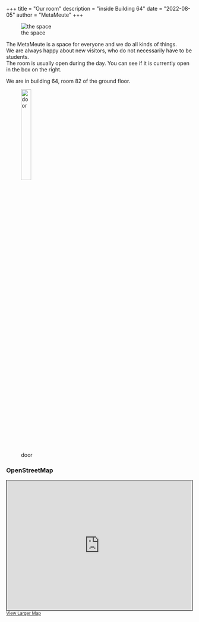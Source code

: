 +++
title = "Our room"
description = "inside Building 64"
date = "2022-08-05"
author = "MetaMeute"
+++
<figure class="image-scalable">
	<picture>
		<img loading="lazy" decoding="async" alt="the space" class="image_figure image_processed" src="/images/room.jpg"/>
		<figcaption class="img_alt">the space</figcaption>
	</picture>
</figure>

The MetaMeute is a space for everyone and we do all kinds of things.<br>
We are always happy about new visitors, who do not necessarily have to be students.<br>
The room is usually open during the day. You can see if it is currently open in the box on the right.

We are in building 64, room 82 of the ground floor.
<figure class="image-scalable">
	<picture>
		<img loading="lazy" decoding="async" alt="door" class="image_figure image_processed" src="/images/door.jpg" style="width:25%"/>
		<figcaption class="img_alt">door</figcaption>
	</picture>
</figure>

<h3 id="osm">OpenStreetMap</h3>
<iframe width="500" height="350" frameborder="0" scrolling="no" marginheight="0" marginwidth="0" src="https://www.openstreetmap.org/export/embed.html?bbox=10.702569186687471%2C53.83309179287187%2C10.70610970258713%2C53.83447678777416&amp;layer=mapnik&amp;marker=53.83378350462236%2C10.704339444637299" style="border: 1px solid black"></iframe><br/><small><a href="https://www.openstreetmap.org/?mlat=53.83378&amp;mlon=10.70434#map=19/53.83378/10.70434">View Larger Map</a></small>
